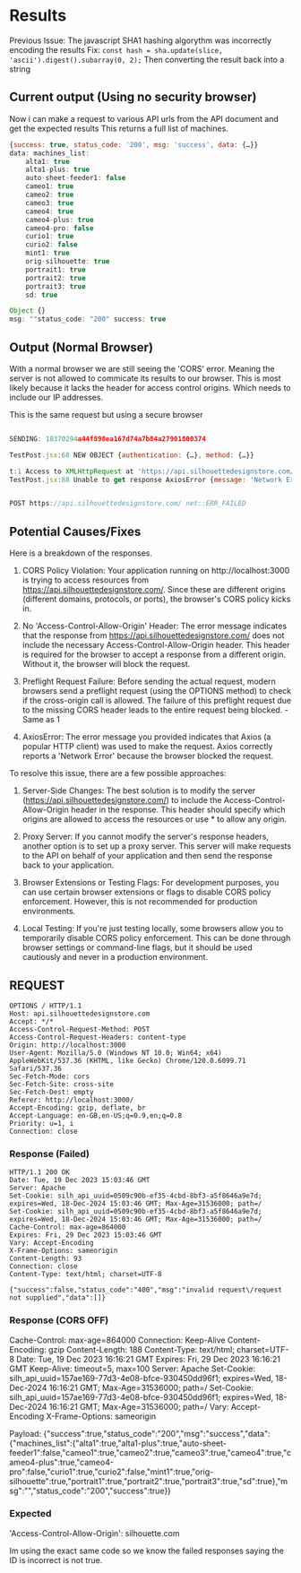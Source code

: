 # Results

Previous Issue: The javascript SHA1 hashing algorythm was incorrectly encoding the results
Fix: `const hash = sha.update(slice, 'ascii').digest().subarray(0, 2);` Then converting the result back into a string

## Current output (Using no security browser)

Now i can make a request to various API urls from the API document and get the expected results
This returns a full list of machines.

```js
{success: true, status_code: '200', msg: 'success', data: {…}}
data: machines_list:
    alta1: true
    alta1-plus: true
    auto-sheet-feeder1: false
    cameo1: true
    cameo2: true
    cameo3: true
    cameo4: true
    cameo4-plus: true
    cameo4-pro: false
    curio1: true
    curio2: false
    mint1: true
    orig-silhouette: true
    portrait1: true
    portrait2: true
    portrait3: true
    sd: true

Object {}
msg: ""status_code: "200" success: true
```

## Output (Normal Browser)

With a normal browser we are still seeing the 'CORS' error.
Meaning the server is not allowed to commicate its results to our browser.
This is most likely because it lacks the header for access control origins. Which needs to include our IP addresses.

This is the same request but using a secure browser

```js

SENDING: 18370294a44f898ea167d74a7b84a27901800374

TestPost.jsx:68 NEW OBJECT {authentication: {…}, method: {…}}

t:1 Access to XMLHttpRequest at 'https://api.silhouettedesignstore.com/' from origin 'http://localhost:3000' has been blocked by CORS policy: Response to preflight request doesn't pass access control check: No 'Access-Control-Allow-Origin' header is present on the requested resource.
TestPost.jsx:88 Unable to get response AxiosError {message: 'Network Error', name: 'AxiosError', code: 'ERR_NETWORK', config: {…}, request: XMLHttpRequest, …}


POST https://api.silhouettedesignstore.com/ net::ERR_FAILED
```

## Potential Causes/Fixes

Here is a breakdown of the responses.

1. CORS Policy Violation: Your application running on http://localhost:3000 is trying to access resources from https://api.silhouettedesignstore.com/. Since these are different origins (different domains, protocols, or ports), the browser's CORS policy kicks in.

2. No 'Access-Control-Allow-Origin' Header: The error message indicates that the response from https://api.silhouettedesignstore.com/ does not include the necessary Access-Control-Allow-Origin header. This header is required for the browser to accept a response from a different origin. Without it, the browser will block the request.

3. Preflight Request Failure: Before sending the actual request, modern browsers send a preflight request (using the OPTIONS method) to check if the cross-origin call is allowed. The failure of this preflight request due to the missing CORS header leads to the entire request being blocked. - Same as 1

4. AxiosError: The error message you provided indicates that Axios (a popular HTTP client) was used to make the request. Axios correctly reports a 'Network Error' because the browser blocked the request.

To resolve this issue, there are a few possible approaches:

1. Server-Side Changes: The best solution is to modify the server (https://api.silhouettedesignstore.com/) to include the Access-Control-Allow-Origin header in the response. This header should specify which origins are allowed to access the resources or use \* to allow any origin.

2. Proxy Server: If you cannot modify the server's response headers, another option is to set up a proxy server. This server will make requests to the API on behalf of your application and then send the response back to your application.

3. Browser Extensions or Testing Flags: For development purposes, you can use certain browser extensions or flags to disable CORS policy enforcement. However, this is not recommended for production environments.

4. Local Testing: If you're just testing locally, some browsers allow you to temporarily disable CORS policy enforcement. This can be done through browser settings or command-line flags, but it should be used cautiously and never in a production environment.

## REQUEST

```
OPTIONS / HTTP/1.1
Host: api.silhouettedesignstore.com
Accept: */*
Access-Control-Request-Method: POST
Access-Control-Request-Headers: content-type
Origin: http://localhost:3000
User-Agent: Mozilla/5.0 (Windows NT 10.0; Win64; x64) AppleWebKit/537.36 (KHTML, like Gecko) Chrome/120.0.6099.71 Safari/537.36
Sec-Fetch-Mode: cors
Sec-Fetch-Site: cross-site
Sec-Fetch-Dest: empty
Referer: http://localhost:3000/
Accept-Encoding: gzip, deflate, br
Accept-Language: en-GB,en-US;q=0.9,en;q=0.8
Priority: u=1, i
Connection: close

```

### Response (Failed)

```
HTTP/1.1 200 OK
Date: Tue, 19 Dec 2023 15:03:46 GMT
Server: Apache
Set-Cookie: silh_api_uuid=0509c90b-ef35-4cbd-8bf3-a5f8646a9e7d; expires=Wed, 18-Dec-2024 15:03:46 GMT; Max-Age=31536000; path=/
Set-Cookie: silh_api_uuid=0509c90b-ef35-4cbd-8bf3-a5f8646a9e7d; expires=Wed, 18-Dec-2024 15:03:46 GMT; Max-Age=31536000; path=/
Cache-Control: max-age=864000
Expires: Fri, 29 Dec 2023 15:03:46 GMT
Vary: Accept-Encoding
X-Frame-Options: sameorigin
Content-Length: 93
Connection: close
Content-Type: text/html; charset=UTF-8

{"success":false,"status_code":"400","msg":"invalid request\/request not supplied","data":[]}
```

### Response (CORS OFF)

Cache-Control: max-age=864000
Connection: Keep-Alive
Content-Encoding: gzip
Content-Length: 188
Content-Type: text/html; charset=UTF-8
Date: Tue, 19 Dec 2023 16:16:21 GMT
Expires: Fri, 29 Dec 2023 16:16:21 GMT
Keep-Alive: timeout=5, max=100
Server: Apache
Set-Cookie: silh_api_uuid=157ae169-77d3-4e08-bfce-930450dd96f1; expires=Wed, 18-Dec-2024 16:16:21 GMT; Max-Age=31536000; path=/
Set-Cookie: silh_api_uuid=157ae169-77d3-4e08-bfce-930450dd96f1; expires=Wed, 18-Dec-2024 16:16:21 GMT; Max-Age=31536000; path=/
Vary: Accept-Encoding
X-Frame-Options: sameorigin

Payload:
{"success":true,"status_code":"200","msg":"success","data":{"machines_list":{"alta1":true,"alta1-plus":true,"auto-sheet-feeder1":false,"cameo1":true,"cameo2":true,"cameo3":true,"cameo4":true,"cameo4-plus":true,"cameo4-pro":false,"curio1":true,"curio2":false,"mint1":true,"orig-silhouette":true,"portrait1":true,"portrait2":true,"portrait3":true,"sd":true},"msg":"","status_code":"200","success":true}}

### Expected

'Access-Control-Allow-Origin': silhouette.com

Im using the exact same code so we know the failed responses saying the ID is incorrect is not true.